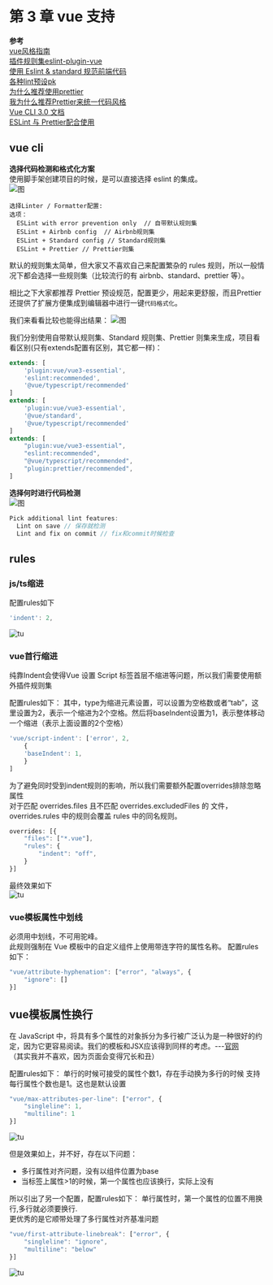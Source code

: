# 第 3 章 vue 支持

**参考**    
[vue风格指南](https://v3.cn.vuejs.org/style-guide)    
[插件规则集eslint-plugin-vue](https://eslint.vuejs.org/rules)    
[使用 Eslint & standard 规范前端代码](https://www.cnblogs.com/zhoumingjie/p/11582862.html)       
[各种lint预设pk](https://www.npmtrends.com/eslint-config-airbnb-vs-prettier-vs-standard)   
[为什么推荐使用prettier](https://blog.csdn.net/qq_21567385/article/details/109136668)   
[我为什么推荐Prettier来统一代码风格](https://blog.csdn.net/Fundebug/article/details/78342784)   
[Vue CLI 3.0 文档](https://www.bluesdream.com/blog/vue-cli-3-document-install-and-create.html)   
[ESLint 与 Prettier配合使用](https://segmentfault.com/a/1190000015315545)   

## vue cli

**选择代码检测和格式化方案**  
使用脚手架创建项目的时候，是可以直接选择 eslint 的集成。  
![图](/images/1-1.png#xxl)

```shell
选择Linter / Formatter配置:
选项：
  ESLint with error prevention only  // 自带默认规则集
  ESLint + Airbnb config  // Airbnb规则集
  ESLint + Standard config // Standard规则集
  ESLint + Prettier // Prettier则集
```

默认的规则集太简单，但大家又不喜欢自己来配置繁杂的 rules 规则，所以一般情况下都会选择一些规则集（比较流行的有 airbnb、standard、prettier 等）。

相比之下大家都推荐 Prettier 预设规范，配置更少，用起来更舒服，而且Prettier还提供了扩展方便集成到编辑器中进行一键`代码格式化`。

我们来看看比较也能得出结果：
![图](/images/1-2.png#xxl)

我们分别使用自带默认规则集、Standard 规则集、Prettier 则集来生成，项目看看区别(只有extends配置有区别，其它都一样)：

```javascript
extends: [
    'plugin:vue/vue3-essential',
    'eslint:recommended',
    '@vue/typescript/recommended'
]
extends: [
    'plugin:vue/vue3-essential',
    '@vue/standard',
    '@vue/typescript/recommended'
]
extends: [
    "plugin:vue/vue3-essential",
    "eslint:recommended",
    "@vue/typescript/recommended",
    "plugin:prettier/recommended",
]
```

**选择何时进行代码检测**    
![图](/images/1-3.png#xxl)
```javascript
Pick additional lint features: 
  Lint on save // 保存就检测
  Lint and fix on commit // fix和commit时候检查
```

## rules

### js/ts缩进
配置rules如下
```javascript
'indent': 2,
```
![tu](/images/1-4.gif)

### vue首行缩进
纯靠Indent会使得Vue 设置 Script 标签首层不缩进等问题，所以我们需要使用额外插件规则集

配置rules如下：
其中，type为缩进元素设置，可以设置为空格数或者“tab”，这里设置为2，表示一个缩进为2个空格。然后将baseIndent设置为1，表示整体移动一个缩进（表示上面设置的2个空格）
```javascript
'vue/script-indent': ['error', 2,
    {
    'baseIndent': 1,
    }
]
```
为了避免同时受到indent规则的影响，所以我们需要额外配置overrides排除忽略属性   
对于匹配  overrides.files  且不匹配  overrides.excludedFiles  的 文件，overrides.rules  中的规则会覆盖 rules  中的同名规则。
```javascript
overrides: [{
    "files": ["*.vue"],
    "rules": {
        "indent": "off",
    }
}]
```
最终效果如下    
![tu](/images/1-5.gif)

### vue模板属性中划线
必须用中划线，不可用驼峰。    
此规则强制在 Vue 模板中的自定义组件上使用带连字符的属性名称。
配置rules如下：
```javascript
"vue/attribute-hyphenation": ["error", "always", {
    "ignore": []
}]
```

## vue模板属性换行
在 JavaScript 中，将具有多个属性的对象拆分为多行被广泛认为是一种很好的约定，因为它更容易阅读。我们的模板和JSX应该得到同样的考虑。---[官网](https://vuejs.org/style-guide/rules-strongly-recommended.html#multi-attribute-elements)   
（其实我并不喜欢，因为页面会变得冗长和丑）

配置rules如下：
单行的时候可接受的属性个数1，存在手动换为多行的时候 支持每行属性个数也是1。这也是默认设置
```javascript
"vue/max-attributes-per-line": ["error", {
    "singleline": 1,      
    "multiline": 1
}]
```
![tu](/images/1-6.gif#xl)

但是效果如上，并不好，存在以下问题：   
* 多行属性对齐问题，没有以组件位置为base
* 当标签上属性>1的时候，第一个属性也应该换行，实际上没有

所以引出了另一个配置，配置rules如下：
单行属性时，第一个属性的位置不用换行,多行就必须要换行.   
更优秀的是它顺带处理了多行属性对齐基准问题

```javascript
"vue/first-attribute-linebreak": ["error", {
    "singleline": "ignore",
    "multiline": "below"
}]
```
![tu](/images/1-7.gif#xl)
